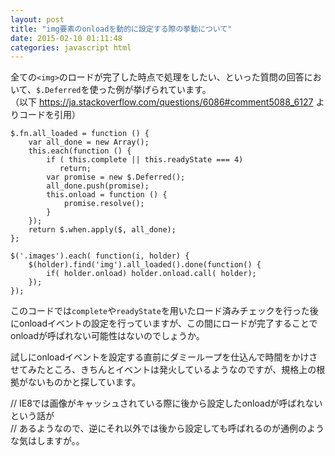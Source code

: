 ```yaml
---
layout: post
title: "img要素のonloadを動的に設定する際の挙動について"
date: 2015-02-10 01:11:48
categories: javascript html
---
```

<p>全ての<code>&lt;img&gt;</code>のロードが完了した時点で処理をしたい、といった質問の回答において、<code>$.Deferred</code>を使った例が挙げられています。<br>
（以下 <a href="https://ja.stackoverflow.com/questions/6086#comment5088_6127">https://ja.stackoverflow.com/questions/6086#comment5088_6127</a> よりコードを引用）</p>

<pre><code>$.fn.all_loaded = function () {
    var all_done = new Array();
    this.each(function () {
        if ( this.complete || this.readyState === 4) 
           return;
        var promise = new $.Deferred();
        all_done.push(promise);
        this.onload = function () {
            promise.resolve();
        }
    });
    return $.when.apply($, all_done);
};

$('.images').each( function(i, holder) {
    $(holder).find('img').all_loaded().done(function() {
        if( holder.onload) holder.onload.call( holder);
    });
});
</code></pre>

<p>このコードでは<code>complete</code>や<code>readyState</code>を用いたロード済みチェックを行った後にonloadイベントの設定を行っていますが、この間にロードが完了することでonloadが呼ばれない可能性はないのでしょうか。</p>

<p>試しにonloadイベントを設定する直前にダミーループを仕込んで時間をかけさせてみたところ、きちんとイベントは発火しているようなのですが、規格上の根拠がないものかと探しています。</p>

<p>// IE8では画像がキャッシュされている際に後から設定したonloadが呼ばれないという話が<br>
// あるようなので、逆にそれ以外では後から設定しても呼ばれるのが通例のような気はしますが。。</p>
